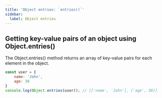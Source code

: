 ```yaml
---
title: 'Object entries: `entries()`'
sidebar:
  label: Object entries
---
```


## Getting key-value pairs of an object using Object.entries()
The Object.entries() method returns an array of key-value pairs for each element in the object.

```js
const user = {
    name: 'John',
    age: 30
}
console.log(Object.entries(user)); // [['name', 'John'], ['age', 30]]
```